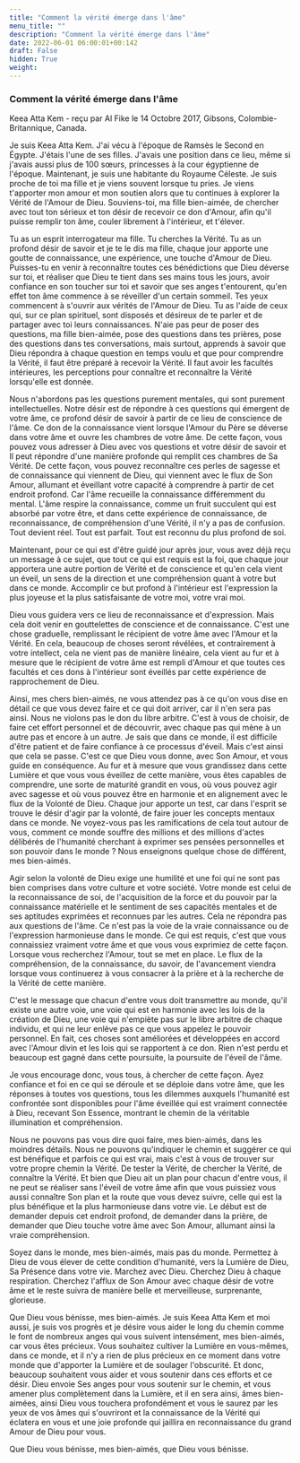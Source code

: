 ```yaml
---
title: "Comment la vérité émerge dans l'âme"
menu_title: ""
description: "Comment la vérité émerge dans l'âme"
date: 2022-06-01 06:00:01+00:142
draft: False
hidden: True
weight:
---
```

### Comment la vérité émerge dans l'âme

Keea Atta Kem - reçu par Al Fike le 14 Octobre 2017, Gibsons, Colombie-Britannique, Canada.

Je suis Keea Atta Kem. J'ai vécu à l'époque de Ramsès le Second en Égypte. J'étais l'une de ses filles. J'avais une position dans ce lieu, même si j'avais aussi plus de 100 sœurs, princesses à la cour égyptienne de l'époque. Maintenant, je suis une habitante du Royaume Céleste. Je suis proche de toi ma fille et je viens souvent lorsque tu pries. Je viens t'apporter mon amour et mon soutien alors que tu continues à explorer la Vérité de l'Amour de Dieu. Souviens-toi, ma fille bien-aimée, de chercher avec tout ton sérieux et ton désir de recevoir ce don d'Amour, afin qu'il puisse remplir ton âme, couler librement à l'intérieur, et t'élever.

Tu as un esprit interrogateur ma fille. Tu cherches la Vérité. Tu as un profond désir de savoir et je te le dis ma fille, chaque jour apporte une goutte de connaissance, une expérience, une touche d'Amour de Dieu. Puisses-tu en venir à reconnaître toutes ces bénédictions que Dieu déverse sur toi, et réaliser que Dieu te tient dans ses mains tous les jours, avoir confiance en son toucher sur toi et savoir que ses anges t'entourent, qu'en effet ton âme commence à se réveiller d'un certain sommeil. Tes yeux commencent à s'ouvrir aux vérités de l'Amour de Dieu. Tu as l'aide de ceux qui, sur ce plan spirituel, sont disposés et désireux de te parler et de partager avec toi leurs connaissances. N'aie pas peur de poser des questions, ma fille bien-aimée, pose des questions dans tes prières, pose des questions dans tes conversations, mais surtout, apprends à savoir que Dieu répondra à chaque question en temps voulu et que pour comprendre la Vérité, il faut être préparé à recevoir la Vérité. Il faut avoir les facultés intérieures, les perceptions pour connaître et reconnaître la Vérité lorsqu'elle est donnée.

Nous n'abordons pas les questions purement mentales, qui sont purement intellectuelles. Notre désir est de répondre à ces questions qui émergent de votre âme, ce profond désir de savoir à partir de ce lieu de conscience de l'âme. Ce don de la connaissance vient lorsque l'Amour du Père se déverse dans votre âme et ouvre les chambres de votre âme. De cette façon, vous pouvez vous adresser à Dieu avec vos questions et votre désir de savoir et Il peut répondre d'une manière profonde qui remplit ces chambres de Sa Vérité. De cette façon, vous pouvez reconnaître ces perles de sagesse et de connaissance qui viennent de Dieu, qui viennent avec le flux de Son Amour, allumant et éveillant votre capacité à comprendre à partir de cet endroit profond. Car l'âme recueille la connaissance différemment du mental. L'âme respire la connaissance, comme un fruit succulent qui est absorbé par votre être, et dans cette expérience de connaissance, de reconnaissance, de compréhension d'une Vérité, il n'y a pas de confusion. Tout devient réel. Tout est parfait. Tout est reconnu du plus profond de soi.

Maintenant, pour ce qui est d'être guidé jour après jour, vous avez déjà reçu un message à ce sujet, que tout ce qui est requis est la foi, que chaque jour apportera une autre portion de Vérité et de conscience et qu'en cela vient un éveil, un sens de la direction et une compréhension quant à votre but dans ce monde. Accomplir ce but profond à l'intérieur est l'expression la plus joyeuse et la plus satisfaisante de votre moi, votre vrai moi.

Dieu vous guidera vers ce lieu de reconnaissance et d'expression. Mais cela doit venir en gouttelettes de conscience et de connaissance. C'est une chose graduelle, remplissant le récipient de votre âme avec l'Amour et la Vérité. En cela, beaucoup de choses seront révélées, et contrairement à votre intellect, cela ne vient pas de manière linéaire, cela vient au fur et à mesure que le récipient de votre âme est rempli d'Amour et que toutes ces facultés et ces dons à l'intérieur sont éveillés par cette expérience de rapprochement de Dieu.

Ainsi, mes chers bien-aimés, ne vous attendez pas à ce qu'on vous dise en détail ce que vous devez faire et ce qui doit arriver, car il n'en sera pas ainsi. Nous ne violons pas le don du libre arbitre. C'est à vous de choisir, de faire cet effort personnel et de découvrir, avec chaque pas qui mène à un autre pas et encore à un autre. Je sais que dans ce monde, il est difficile d'être patient et de faire confiance à ce processus d'éveil. Mais c'est ainsi que cela se passe. C'est ce que Dieu vous donne, avec Son Amour, et vous guide en conséquence. Au fur et à mesure que vous grandissez dans cette Lumière et que vous vous éveillez de cette manière, vous êtes capables de comprendre, une sorte de maturité grandit en vous, où vous pouvez agir avec sagesse et où vous pouvez être en harmonie et en alignement avec le flux de la Volonté de Dieu. Chaque jour apporte un test, car dans l'esprit se trouve le désir d'agir par la volonté, de faire jouer les concepts mentaux dans ce monde. Ne voyez-vous pas les ramifications de cela tout autour de vous, comment ce monde souffre des millions et des millions d'actes délibérés de l'humanité cherchant à exprimer ses pensées personnelles et son pouvoir dans le monde ? Nous enseignons quelque chose de différent, mes bien-aimés.

Agir selon la volonté de Dieu exige une humilité et une foi qui ne sont pas bien comprises dans votre culture et votre société. Votre monde est celui de la reconnaissance de soi, de l'acquisition de la force et du pouvoir par la connaissance matérielle et le sentiment de ses capacités mentales et de ses aptitudes exprimées et reconnues par les autres. Cela ne répondra pas aux questions de l'âme. Ce n'est pas la voie de la vraie connaissance ou de l'expression harmonieuse dans le monde. Ce qui est requis, c'est que vous connaissiez vraiment votre âme et que vous vous exprimiez de cette façon. Lorsque vous recherchez l'Amour, tout se met en place. Le flux de la compréhension, de la connaissance, du savoir, de l'avancement viendra lorsque vous continuerez à vous consacrer à la prière et à la recherche de la Vérité de cette manière.

C'est le message que chacun d'entre vous doit transmettre au monde, qu'il existe une autre voie, une voie qui est en harmonie avec les lois de la création de Dieu, une voie qui n'empiète pas sur le libre arbitre de chaque individu, et qui ne leur enlève pas ce que vous appelez le pouvoir personnel. En fait, ces choses sont améliorées et développées en accord avec l'Amour divin et les lois qui se rapportent à ce don. Rien n'est perdu et beaucoup est gagné dans cette poursuite, la poursuite de l'éveil de l'âme.

Je vous encourage donc, vous tous, à chercher de cette façon. Ayez confiance et foi en ce qui se déroule et se déploie dans votre âme, que les réponses à toutes vos questions, tous les dilemmes auxquels l'humanité est confrontée sont disponibles pour l'âme éveillée qui est vraiment connectée à Dieu, recevant Son Essence, montrant le chemin de la véritable illumination et compréhension.

Nous ne pouvons pas vous dire quoi faire, mes bien-aimés, dans les moindres détails. Nous ne pouvons qu'indiquer le chemin et suggérer ce qui est bénéfique et parfois ce qui est vrai, mais c'est à vous de trouver sur votre propre chemin la Vérité. De tester la Vérité, de chercher la Vérité, de connaître la Vérité. Et bien que Dieu ait un plan pour chacun d'entre vous, il ne peut se réaliser sans l'éveil de votre âme afin que vous puissiez vous aussi connaître Son plan et la route que vous devez suivre, celle qui est la plus bénéfique et la plus harmonieuse dans votre vie. Le début est de demander depuis cet endroit profond, de demander dans la prière, de demander que Dieu touche votre âme avec Son Amour, allumant ainsi la vraie compréhension.

Soyez dans le monde, mes bien-aimés, mais pas du monde. Permettez à Dieu de vous élever de cette condition d'humanité, vers la Lumière de Dieu, Sa Présence dans votre vie. Marchez avec Dieu. Cherchez Dieu à chaque respiration. Cherchez l'afflux de Son Amour avec chaque désir de votre âme et le reste suivra de manière belle et merveilleuse, surprenante, glorieuse.

Que Dieu vous bénisse, mes bien-aimés. Je suis Keea Atta Kem et moi aussi, je suis vos progrès et je désire vous aider le long du chemin comme le font de nombreux anges qui vous suivent intensément, mes bien-aimés, car vous êtes précieux. Vous souhaitez cultiver la Lumière en vous-mêmes, dans ce monde, et il n'y a rien de plus précieux en ce moment dans votre monde que d'apporter la Lumière et de soulager l'obscurité. Et donc, beaucoup souhaitent vous aider et vous soutenir dans ces efforts et ce désir. Dieu envoie Ses anges pour vous soutenir sur le chemin, et vous amener plus complètement dans la Lumière, et il en sera ainsi, âmes bien-aimées, ainsi Dieu vous touchera profondément et vous le saurez par les yeux de vos âmes qui s'ouvriront et la connaissance de la Vérité qui éclatera en vous et une joie profonde qui jaillira en reconnaissance du grand Amour de Dieu pour vous.

Que Dieu vous bénisse, mes bien-aimés, que Dieu vous bénisse.


